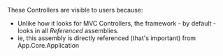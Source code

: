 ﻿These Controllers are visible to users because:

* Unlike how it looks for MVC Controllers, the framework - by default - looks in all *Referenced* assemblies.
* ie, this assembly is directly referenced (that's important) from App.Core.Application





